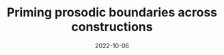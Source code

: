 ---
title: "Priming prosodic boundaries across constructions "
collection: talks
type: "Conference talk"
permalink: /talks/2022-10-06-bevivino-LE-2022
venue: "Linguistic Evidence 2022"
date: 2022-10-06
location: "Paris, France"

citation: '<strong>Bevivino, D.</strong>, Turco, G., &amp; Hemforth, B. (2022, October 6). Priming prosodic boundaries across constructions. <em>Linguistic Evidence Conference</em>. Paris, France. [Talk &amp; <a href=&quot;https://cnrs.hal.science/hal-03924619/document&quot;>Conference paper</a>]'
coauthors: 'G. Turco &amp; B. Hemforth'
category: talks
---